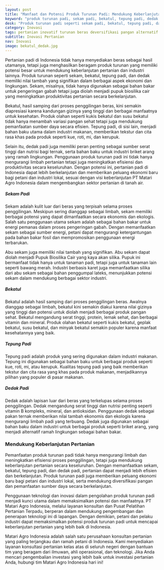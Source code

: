 ```yaml
---
layout: post
title: "Manfaat dan Potensi Produk Turunan Padi: Mendukung Keberlanjutan Pertanian di Indonesia"
keyword: "produk turunan padi, sekam padi, bekatul, tepung padi, dedak padi, pertanian berkelanjutan, pengolahan hasil samping padi, PT Matari Agro Indonesia"
desk: "Produk turunan padi seperti sekam padi, bekatul, tepung padi, dan dedak padi, serta manfaat dan potensi mereka dalam mendukung keberlanjutan pertanian di Indonesia"
category: Inovasi
tags: pertanian inovatif turunan beras deversifikasi pangan alternatif konsultan ketahanan pangan
subtitle: Inovasi Pertanian
nav: Inovasi
image: bekatul_dedak.jpg
---
```


Pertanian padi di Indonesia tidak hanya menyediakan beras sebagai hasil utamanya, tetapi juga menghasilkan beragam produk turunan yang memiliki potensi besar untuk mendukung keberlanjutan pertanian dan industri lainnya. Produk turunan seperti sekam, bekatul, tepung padi, dan dedak memiliki nilai tambah yang signifikan dalam berbagai aspek ekonomi dan lingkungan. Sekam, misalnya, tidak hanya digunakan sebagai bahan bakar untuk pengeringan gabah tetapi juga diolah menjadi pupuk biosilika cair yang meningkatkan produktivitas pertanian secara berkelanjutan.

Bekatul, hasil samping dari proses penggilingan beras, kini semakin diapresiasi karena kandungan gizinya yang tinggi dan berbagai manfaatnya untuk kesehatan. Produk olahan seperti kukis bekatul dan susu bekatul tidak hanya menambah variasi pangan sehat tetapi juga mendukung pemanfaatan sumber daya secara efisien. Tepung padi, di sisi lain, menjadi bahan baku utama dalam industri makanan, memberikan tekstur dan cita rasa khas pada produk seperti kue, roti, mi, dan kerupuk.

Selain itu, dedak padi juga memiliki peran penting sebagai sumber serat tinggi dan nutrisi bagi ternak, serta bahan baku untuk industri briket arang yang ramah lingkungan. Penggunaan produk turunan padi ini tidak hanya mengurangi limbah pertanian tetapi juga meningkatkan efisiensi dan produktivitas secara keseluruhan. Dengan potensi ini, pertanian padi di Indonesia dapat lebih berkelanjutan dan memberikan peluang ekonomi baru bagi petani dan industri lokal, sesuai dengan visi keberlanjutan PT Matari Agro Indonesia dalam mengembangkan sektor pertanian di tanah air.

##### Sekam Padi

Sekam adalah kulit luar dari beras yang terpisah selama proses penggilingan. Meskipun sering dianggap sebagai limbah, sekam memiliki berbagai potensi yang dapat dimanfaatkan secara ekonomis dan ekologis. Salah satu penggunaan utama sekam adalah sebagai bahan bakar untuk energi pemanas dalam proses pengeringan gabah. Dengan memanfaatkan sekam sebagai sumber energi, petani dapat mengurangi ketergantungan pada bahan bakar fosil dan mempromosikan penggunaan energi terbarukan.

Abu sekam juga memiliki nilai tambah yang signifikan. Abu sekam dapat diolah menjadi Pupuk Biosilika Cair yang kaya akan silika. Pupuk ini bermanfaat tidak hanya untuk tanaman padi, tetapi juga untuk tanaman lain seperti bawang merah. Industri berbasis karet juga memanfaatkan silika dari abu sekam sebagai bahan penggumpal lateks, menunjukkan potensi sekam dalam mendukung berbagai sektor industri.

##### Bekatul

Bekatul adalah hasil samping dari proses penggilingan beras. Awalnya dianggap sebagai limbah, bekatul kini semakin diakui karena nilai gizinya yang tinggi dan potensi untuk diolah menjadi berbagai produk pangan sehat. Bekatul mengandung serat tinggi, protein, lemak sehat, dan berbagai vitamin dan mineral. Produk olahan bekatul seperti kukis bekatul, geplak bekatul, susu bekatul, dan minyak bekatul semakin populer karena manfaat kesehatannya yang baik.

##### Tepung Padi

Tepung padi adalah produk yang sering digunakan dalam industri makanan. Tepung ini digunakan sebagai bahan baku untuk berbagai produk seperti kue, roti, mi, atau kerupuk. Kualitas tepung padi yang baik memberikan tekstur dan cita rasa yang khas pada produk makanan, menjadikannya pilihan yang populer di pasar makanan.

##### Dedak Padi

Dedak adalah lapisan luar dari beras yang terkelupas selama proses penggilingan. Dedak mengandung serat tinggi dan nutrisi penting seperti vitamin B kompleks, mineral, dan antioksidan. Penggunaan dedak sebagai pakan ternak memberikan nilai tambah ekonomis dan ekologis karena mengurangi limbah padi yang terbuang. Dedak juga digunakan sebagai bahan baku dalam industri untuk berbagai produk seperti briket arang, yang menjadi alternatif ramah lingkungan sebagai bahan bakar.

### Mendukung Keberlanjutan Pertanian

Pemanfaatan produk turunan padi tidak hanya mengurangi limbah dan meningkatkan efisiensi proses penggilingan, tetapi juga mendukung keberlanjutan pertanian secara keseluruhan. Dengan memanfaatkan sekam, bekatul, tepung padi, dan dedak padi, pertanian dapat menjadi lebih efisien dan berkelanjutan. Produk turunan padi juga memberikan peluang ekonomi baru bagi petani dan industri lokal, serta mendukung diversifikasi pangan dan pemanfaatan sumber daya secara berkelanjutan.

Penggunaan teknologi dan inovasi dalam pengolahan produk turunan padi menjadi kunci utama dalam memaksimalkan potensi dan manfaatnya. PT Matari Agro Indonesia, melalui layanan konsultan dan Pusat Pelatihan Pertanian Terpadu, berperan dalam mendukung pengembangan dan penerapan teknologi ini di lapangan. Dengan demikian, petani dan pelaku industri dapat memaksimalkan potensi produk turunan padi untuk mencapai keberlanjutan pertanian yang lebih baik di Indonesia.

Matari Agro Indonesia adalah salah satu perusahaan konsultan pertanian yang paling terjangkau dan ramah petani di Indonesia. Kami menyediakan layanan konsultasi pertanian kelas atas di seluruh negeri dengan bantuan tim yang beragam dari ilmuwan, ahli operasional, dan teknologi. Jika Anda mencari pengembalian investasi yang lebih baik untuk investasi pertanian Anda, hubungi tim Matari Agro Indonesia hari ini!

